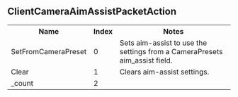 ## ClientCameraAimAssistPacketAction

<table><tr><th>Name</th><th>Index</th><th>Notes</th><tr><td>SetFromCameraPreset</td><td>0</td><td>Sets aim-assist to use the settings from a CameraPresets aim_assist field.</td></tr><tr><td>Clear</td><td>1</td><td>Clears aim-assist settings.</td></tr><tr><td>_count</td><td>2</td></tr></table>